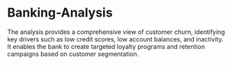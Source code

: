 # Banking-Analysis
The analysis provides a comprehensive view of customer churn, identifying key drivers such as low credit scores, low account balances, and inactivity. It enables the bank to create targeted loyalty programs and retention campaigns based on customer segmentation. 
